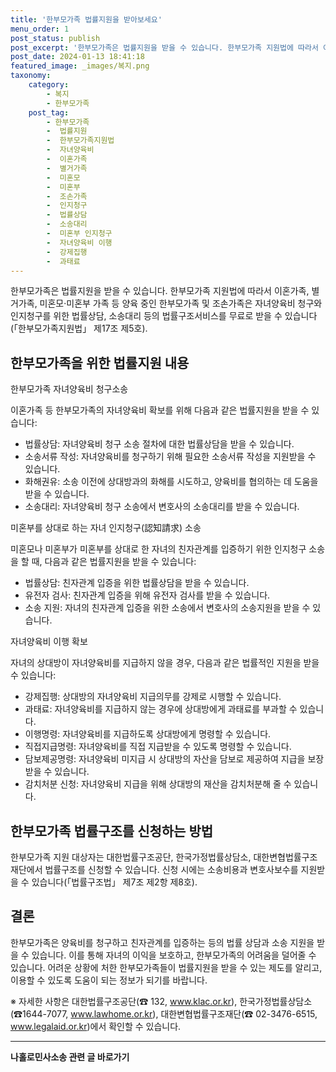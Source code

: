 ```yaml
---
title: '한부모가족 법률지원을 받아보세요'
menu_order: 1
post_status: publish
post_excerpt: '한부모가족은 법률지원을 받을 수 있습니다. 한부모가족 지원법에 따라서 이혼가족, 별거가족, 미혼모 미혼부 가족 등 양육 중인 한부모가족 및 조손가족은 자녀양육비 청구와 인지청구를 위한 법률상담, 소송대리 등의 법률구조서비스를 무료로 받을 수 있습니다  한부모가족지원법  제17조 제5호 .'
post_date: 2024-01-13 18:41:18
featured_image: _images/복지.png
taxonomy:
    category:
        - 복지
        - 한부모가족
    post_tag:
        - 한부모가족
        -  법률지원
        -  한부모가족지원법
        -  자녀양육비
        -  이혼가족
        -  별거가족
        -  미혼모
        -  미혼부
        -  조손가족
        -  인지청구
        -  법률상담
        -  소송대리
        -  미혼부 인지청구
        -  자녀양육비 이행
        -  강제집행
        -  과태료
---
```



한부모가족은 법률지원을 받을 수 있습니다. 한부모가족 지원법에 따라서 이혼가족, 별거가족, 미혼모·미혼부 가족 등 양육 중인 한부모가족 및 조손가족은 자녀양육비 청구와 인지청구를 위한 법률상담, 소송대리 등의 법률구조서비스를 무료로 받을 수 있습니다(「한부모가족지원법」 제17조 제5호).

## 한부모가족을 위한 법률지원 내용

한부모가족 자녀양육비 청구소송

이혼가족 등 한부모가족의 자녀양육비 확보를 위해 다음과 같은 법률지원을 받을 수 있습니다:

- 법률상담: 자녀양육비 청구 소송 절차에 대한 법률상담을 받을 수 있습니다.
- 소송서류 작성: 자녀양육비를 청구하기 위해 필요한 소송서류 작성을 지원받을 수 있습니다.
- 화해권유: 소송 이전에 상대방과의 화해를 시도하고, 양육비를 협의하는 데 도움을 받을 수 있습니다.
- 소송대리: 자녀양육비 청구 소송에서 변호사의 소송대리를 받을 수 있습니다.

미혼부를 상대로 하는 자녀 인지청구(認知請求) 소송

미혼모나 미혼부가 미혼부를 상대로 한 자녀의 친자관계를 입증하기 위한 인지청구 소송을 할 때, 다음과 같은 법률지원을 받을 수 있습니다:

- 법률상담: 친자관계 입증을 위한 법률상담을 받을 수 있습니다.
- 유전자 검사: 친자관계 입증을 위해 유전자 검사를 받을 수 있습니다.
- 소송 지원: 자녀의 친자관계 입증을 위한 소송에서 변호사의 소송지원을 받을 수 있습니다.

자녀양육비 이행 확보

자녀의 상대방이 자녀양육비를 지급하지 않을 경우, 다음과 같은 법률적인 지원을 받을 수 있습니다:

- 강제집행: 상대방의 자녀양육비 지급의무를 강제로 시행할 수 있습니다.
- 과태료: 자녀양육비를 지급하지 않는 경우에 상대방에게 과태료를 부과할 수 있습니다.
- 이행명령: 자녀양육비를 지급하도록 상대방에게 명령할 수 있습니다.
- 직접지급명령: 자녀양육비를 직접 지급받을 수 있도록 명령할 수 있습니다.
- 담보제공명령: 자녀양육비 미지급 시 상대방의 자산을 담보로 제공하여 지급을 보장받을 수 있습니다.
- 감치처분 신청: 자녀양육비 지급을 위해 상대방의 재산을 감치처분해 줄 수 있습니다.

## 한부모가족 법률구조를 신청하는 방법

한부모가족 지원 대상자는 대한법률구조공단, 한국가정법률상담소, 대한변협법률구조재단에서 법률구조를 신청할 수 있습니다. 신청 시에는 소송비용과 변호사보수를 지원받을 수 있습니다(「법률구조법」 제7조 제2항 제8호).

## 결론

한부모가족은 양육비를 청구하고 친자관계를 입증하는 등의 법률 상담과 소송 지원을 받을 수 있습니다. 이를 통해 자녀의 이익을 보호하고, 한부모가족의 어려움을 덜어줄 수 있습니다. 어려운 상황에 처한 한부모가족들이 법률지원을 받을 수 있는 제도를 알리고, 이용할 수 있도록 도움이 되는 정보가 되기를 바랍니다.

※ 자세한 사항은 대한법률구조공단(☎ 132, www.klac.or.kr), 한국가정법률상담소(☎1644-7077, www.lawhome.or.kr), 대한변협법률구조재단(☎ 02-3476-6515, www.legalaid.or.kr)에서 확인할 수 있습니다.
<!-- wp:separator -->
<hr class="wp-block-separator has-alpha-channel-opacity"/>
<!-- /wp:separator -->

<!-- wp:group {"backgroundColor":"base","layout":{"type":"constrained"}} -->
<div class="wp-block-group has-base-background-color has-background"><!-- wp:paragraph {"align":"center","fontSize":"medium"} -->
<p class="has-text-align-center has-large-font-size"><strong>나홀로민사소송 관련 글 바로가기</strong></p>
<!-- /wp:paragraph -->


<!-- wp:latest-posts
{"categories":[{"id":14767,"count":19,"description":"","link":"https://uknowlaw.com/category/%eb%82%98%ed%99%80%eb%a1%9c%eb%af%bc%ec%82%ac%ec%86%8c%ec%86%a1/","name":"나홀로민사소송","slug":"나홀로민사소송","taxonomy":"category","parent":0,"meta":[],"_links":{"self":[{"href":"https://uknowlaw.com/wp-json/wp/v2/categories/14767"}],"collection":[{"href":"https://uknowlaw.com/wp-json/wp/v2/categories"}],"about":[{"href":"https://uknowlaw.com/wp-json/wp/v2/taxonomies/category"}],"wp:post_type":[{"href":"https://uknowlaw.com/wp-json/wp/v2/posts?categories=14767"}],"curies":[{"name":"wp","href":"https://api.w.org/{rel}","templated":true}]}}],"postsToShow":100,"excerptLength":28,"postLayout":"grid","columns":2,"featuredImageAlign":"left","featuredImageSizeSlug":"large","fontSize":"small"} /--></div>
<!-- /wp:group -->